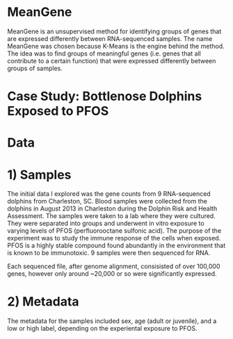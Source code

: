 # MeanGene
MeanGene is an unsupervised method for identifying groups of genes that are expressed differently between RNA-sequenced samples. The name MeanGene was chosen because K-Means is the engine behind the method. The idea was to find groups of meaningful genes (i.e. genes that all contribute to a certain function) that were expressed differently between groups of samples.



#  Case Study: Bottlenose Dolphins Exposed to PFOS
# Data
# 1) Samples
The initial data I explored was the gene counts from 9 RNA-sequenced dolphins from Charleston, SC.
Blood samples were collected from the dolphins in August 2013 in Charleston during the Dolphin Risk and Health Assessment.
The samples were taken to a lab where they were cultured. They were separated into groups and underwent in vitro exposure to varying levels of PFOS (perfluorooctane sulfonic acid). The purpose of the experiment was to study the immune response of the cells when exposed. PFOS is a highly stable compound found abundantly in the environment that is known to be immunotoxic. 9 samples were then sequenced for RNA. 

Each sequenced file, after genome alignment, consisisted of over 100,000 genes, however only around ~20,000 or so were significantly expressed.

# 2) Metadata
The metadata for the samples included sex, age (adult or juvenile), and a low or high label, depending on the experiental exposure to PFOS.



